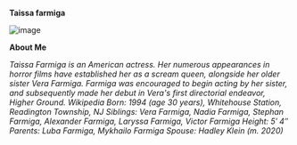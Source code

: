 **Taissa farmiga**

![image](https://github.com/user-attachments/assets/f399de89-181b-41f0-9288-e190d55acf9a)

**About Me**

*Taissa Farmiga is an American actress. Her numerous appearances in horror films have established her as a scream queen, alongside her older sister Vera Farmiga.* *Farmiga was encouraged to begin acting by her sister, and subsequently made her debut in Vera's first directorial endeavor, Higher Ground. Wikipedia*
*Born: 1994 (age 30 years), Whitehouse Station, Readington Township, NJ*
*Siblings: Vera Farmiga, Nadia Farmiga, Stephan Farmiga, Alexander Farmiga, Laryssa Farmiga, Victor Farmiga*
*Height: 5′ 4″*
*Parents: Luba Farmiga, Mykhailo Farmiga*
*Spouse: Hadley Klein (m. 2020)*

